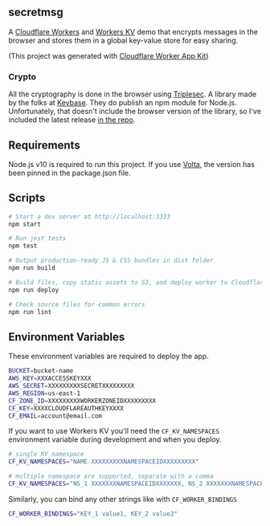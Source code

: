 ## secretmsg

A [Cloudflare Workers](https://www.cloudflare.com/products/cloudflare-workers/) and [Workers KV](https://www.cloudflare.com/products/workers-kv/) demo that encrypts messages in the browser and stores them in a global key-value store for easy sharing.

(This project was generated with [Cloudflare Worker App Kit](https://github.com/postlight/cloudflare-worker-app-kit))

### Crypto

All the cryptography is done in the browser using [Triplesec](https://keybase.io/triplesec). A library made by the folks at [Keybase](https://keybase.io/). They do publish an npm module for Node.js. Unfortunately, that doesn't include the browser version of the library, so I've included the latest release [in the repo](assets/js/).

## Requirements

Node.js v10 is required to run this project. If you use [Volta](https://volta.sh), the version has been pinned in the package.json file.

## Scripts

```bash
# Start a dev server at http://localhost:3333
npm start

# Run jest tests
npm test

# Output production-ready JS & CSS bundles in dist folder
npm run build

# Build files, copy static assets to S3, and deploy worker to Cloudflare
npm run deploy

# Check source files for common errors
npm run lint
```

## Environment Variables

These environment variables are required to deploy the app.

```bash
BUCKET=bucket-name
AWS_KEY=XXXACCESSKEYXXX
AWS_SECRET=XXXXXXXXXSECRETXXXXXXXXX
AWS_REGION=us-east-1
CF_ZONE_ID=XXXXXXXXXWORKERZONEIDXXXXXXXXX
CF_KEY=XXXXCLOUDFLAREAUTHKEYXXXX
CF_EMAIL=account@email.com
```

If you want to use Workers KV you'll need the `CF_KV_NAMESPACES` environment variable during development and when you deploy.

```bash
# single KV namespace
CF_KV_NAMESPACES="NAME XXXXXXXXXNAMESPACEIDXXXXXXXXX"

# multiple namespace are supported, separate with a comma
CF_KV_NAMESPACES="NS_1 XXXXXXXNAMESPACEIDXXXXXXX, NS_2 XXXXXXXNAMESPACEIDXXXXXXX"
```

Similarly, you can bind any other strings like with `CF_WORKER_BINDINGS`

```bash
CF_WORKER_BINDINGS="KEY_1 value1, KEY_2 value2"
```
